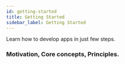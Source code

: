 ```yaml
---
id: getting-started
title: Getting Started
sidebar_label: Getting Started
---
```


Learn how to develop apps in just few steps.

### Motivation, Core concepts, Principles.
